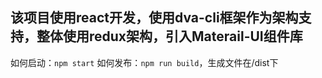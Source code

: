 ## 该项目使用react开发，使用dva-cli框架作为架构支持，整体使用redux架构，引入Materail-UI组件库

如何启动：`npm start`
如何发布：`npm run build`，生成文件在/dist下
